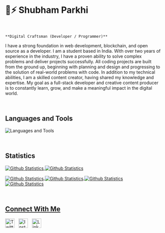 <h1> 🔰⚡ Shubham Parkhi</h1>
<br /> 
                    
`**Digital Craftsman (Developer / Programmer)**`                  

<p align="left">I have a strong foundation in web development, blockchain, and open source as a developer. I am a student based in India. With over two years of experience in the industry, I have a proven ability to solve complex problems and deliver projects successfully. All coding projects are built from the ground up, beginning with planning and design and progressing to the solution of real-world problems with code. In addition to my technical abilities, I am a skilled content creator, having shared my knowledge and expertise. My goal as a full-stack developer and creative content producer is to constantly learn, grow, and make a meaningful impact in the digital world.</p>
<br />

<h2>Languages and Tools</h2> 
<p align="left">
<img alt="Languages and Tools" src="https://skillicons.dev/icons?i=html,css,js,ts,solidity,bootstrap,tailwind,react,next,supabase,appwrite,nodejs,vercel,ps,ae,pr,figma,vscode,git,github,githubactions"  />
</p>
<br />
<h2>Statistics</h2>
<p>
<a href="https://github.com/ShubhamParkhi#gh-dark-mode-only" target="_blank">
<img align="center" alt="Github Statistics" src="https://github-readme-stats.vercel.app/api/top-langs/?username=ShubhamParkhi&langs_count=6&show_icon=true&layout=compact&theme=nightowl#gh-dark-mode-only" />
<a href="https://github.com/ShubhamParkhi#gh-light-mode-only" target="_blank">
<img align="center" alt="Github Statistics" src="https://github-readme-stats.vercel.app/api/top-langs/?username=ShubhamParkhi&langs_count=6&show_icon=true&layout=compact&theme=vue#gh-light-mode-only" />
</p>
<p>
<a href="https://github.com/ShubhamParkhi#gh-dark-mode-only" target="_blank">
<img align="center" alt="Github Statistics" src="https://github-readme-stats.vercel.app/api?username=ShubhamParkhi&count_private=true&show_icons=true&theme=nightowl#gh-dark-mode-only" />
<a href="https://github.com/ShubhamParkhi#gh-light-mode-only" target="_blank">
<img align="center" alt="Github Statistics" src="https://github-readme-stats.vercel.app/api?username=ShubhamParkhi&count_private=true&show_icons=true&theme=vue#gh-light-mode-only" />
<a href="https://github.com/ShubhamParkhi#gh-dark-mode-only" target="_blank">
<img align="center" alt="Github Statistics" src="https://streak-stats.demolab.com?user=ShubhamParkhi&theme=nightowl#gh-dark-mode-only"/>
<a href="https://github.com/ShubhamParkhi#gh-light-mode-only" target="_blank">
<img align="center" alt="Github Statistics" src="https://streak-stats.demolab.com?user=ShubhamParkhi&theme=vue#gh-light-mode-only"/>
</p> 
<br />
  
<h2>Connect With Me</h2> 
<p align="left">
<a href="https://twitter.com/ShubhamParkhi11" target="_blank"><img align="left" alt="Twitter" width="30px" style="padding-right:10px;" src="https://raw.githubusercontent.com/rahuldkjain/github-profile-readme-generator/master/src/images/icons/Social/twitter.svg" /></a>
<a href="https://instagram.com/shxbhamparkhi" target="_blank"><img align="left" alt="Instagram" width="30px" style="padding-right:10px" src="https://raw.githubusercontent.com/rahuldkjain/github-profile-readme-generator/master/src/images/icons/Social/instagram.svg" /></a>
<a href="https://www.linkedin.com/in/shubhamparkhi/" target="_blank"><img align="left" alt="Linkedin" width="30px" style="padding-right: 10px;" src="https://cdn.jsdelivr.net/gh/devicons/devicon/icons/linkedin/linkedin-original.svg" /></a>
</p>
